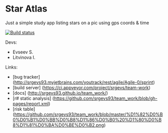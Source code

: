 # Star Atlas
Just a simple study app listing stars on a pic using gps coords & time

[![Build status](https://ci.appveyor.com/api/projects/status/wl6ela7a0lqx8s9l/branch/master?svg=true)](https://ci.appveyor.com/project/srgevs/team-work/branch/master)

Devs: 
* Evseev S.
* Litvinova I.

Links:
* [bug tracker] (http://srgevs93.myjetbrains.com/youtrack/rest/agile/Agile-0/sprint)
* [build server] (https://ci.appveyor.com/project/srgevs/team-work)
* [docs] (http://srgevs93.github.io/team_work/) 
* [r# static analysis] (https://github.com/srgevs93/team_work/blob/gh-pages/report.xml)
* [risk table] (https://github.com/srgevs93/team_work/blob/master/%D1%82%D0%B0%D0%B1%D0%BB%D0%B8%D1%86%D0%B0%20%D1%80%D0%B8%D1%81%D0%BA%D0%BE%D0%B2.png)